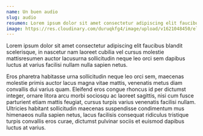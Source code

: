 ```yaml
---
name: Un buen audio
slug: audio
resumen: Lorem ipsum dolor sit amet consectetur adipiscing elit faucibus blandit scelerisque, in nascetur nam laoreet cubilia vel cursus molestie. Eros pharetra habitasse urna sollicitudin neque leo orci sem, maecenas molestie primis auctor lacus magna vitae mattis.
image: https://res.cloudinary.com/duruqkfg4/image/upload/v1621048450/elton_yq77yg.jpg
---
```


Lorem ipsum dolor sit amet consectetur adipiscing elit faucibus blandit scelerisque, in nascetur nam laoreet cubilia vel cursus molestie mattisresumen auctor lacusurna sollicitudin neque leo orci sem dapibus luctus at varius facilisi nullam nulla sapien netus.

<!--more-->

Eros pharetra habitasse urna sollicitudin neque leo orci sem, maecenas molestie primis auctor lacus magna vitae mattis, venenatis metus diam convallis dui varius quam. Eleifend eros congue rhoncus id per dictumst integer, ornare litora arcu morbi sociosqu ac laoreet sagittis, nisi cum fusce parturient etiam mattis feugiat, cursus turpis varius venenatis facilisi nullam. Ultricies habitant sollicitudin maecenas suspendisse condimentum mus himenaeos nulla sapien netus, lacus facilisis consequat ridiculus tristique turpis convallis eros curae, dictumst pulvinar sociis et euismod dapibus luctus at varius.
